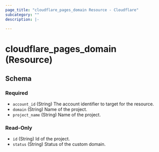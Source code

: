 ```yaml
---
page_title: "cloudflare_pages_domain Resource - Cloudflare"
subcategory: ""
description: |-
  
---
```


# cloudflare_pages_domain (Resource)




<!-- schema generated by tfplugindocs -->
## Schema

### Required

- `account_id` (String) The account identifier to target for the resource.
- `domain` (String) Name of the project.
- `project_name` (String) Name of the project.

### Read-Only

- `id` (String) Id of the project.
- `status` (String) Status of the custom domain.


